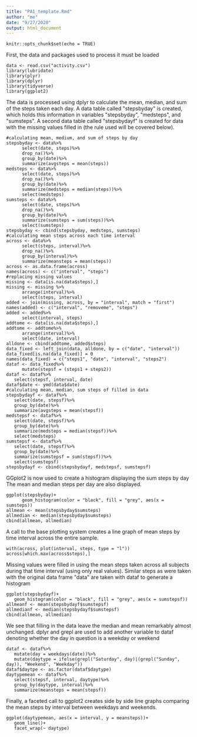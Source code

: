 ```yaml
---
title: "PA1_template.Rmd"
author: "me"
date: "9/27/2020"
output: html_document
---
```


```{r setup, include=FALSE}
knitr::opts_chunk$set(echo = TRUE)
```

First, the data and packages used to process it must be loaded

```{r, message = FALSE, warning = FALSE}
data <- read.csv("activity.csv")
library(lubridate)
library(plyr)
library(dplyr)
library(tidyverse)
library(ggplot2)
```

The data is processed using dplyr to calculate the mean, median, and sum of the steps taken each day. A data table called "stepsbyday" is created, which holds this information in variables "stepsbyday", "medsteps",  and "sumsteps". A second data table called "stepsbydayf" is created for data with the missing values filled in (the rule used will be covered below). 

```{r}
#calculating mean, medium, and sum of steps by day
stepsbyday <- data%>%
      select(date, steps)%>%
      drop_na()%>%
      group_by(date)%>%
      summarize(avgsteps = mean(steps))
medsteps <- data%>%
      select(date, steps)%>%
      drop_na()%>%
      group_by(date)%>%
      summarize(medsteps = median(steps))%>%
      select(medsteps)
sumsteps <- data%>%
      select(date, steps)%>%
      drop_na()%>%
      group_by(date)%>%
      summarize(sumsteps = sum(steps))%>%
      select(sumsteps)
stepsbyday <- cbind(stepsbyday, medsteps, sumsteps)
#calculating mean steps across each time interval
across <- data%>%
      select(steps, interval)%>%
      drop_na()%>%
      group_by(interval)%>%
      summarize(meansteps = mean(steps))
across <- as.data.frame(across)
names(across) <- c("interval", "steps")
#replacing missing values
missing <- data[is.na(data$steps),]
missing <- missing %>%
      arrange(interval)%>%
      select(steps, interval)
added <- join(missing, across, by = "interval", match = "first")
names(added) <- c("interval", "removeme", "steps")
added <- added%>%
      select(interval, steps)
addtome <- data[is.na(data$steps),]
addtome <- addtome%>%
      arrange(interval)%>%
      select(date, interval)
alldone <- cbind(addtome, added$steps)
data_fixed <- left_join(data, alldone, by = c("date", "interval"))
data_fixed[is.na(data_fixed)] = 0
names(data_fixed) = c("steps1", "date", "interval", "steps2")
dataf <- data_fixed%>%
      mutate(stepsf = (steps1 + steps2))
dataf <- dataf%>%
   select(stepsf, interval, date)
dataf$date <- ymd(data$date)
#calculating mean, median, sum steps of filled in data
stepsbydayf <- dataf%>%
   select(date, stepsf)%>%
   group_by(date)%>%
   summarize(avgsteps = mean(stepsf))
medstepsf <- dataf%>%
   select(date, stepsf)%>%
   group_by(date)%>%
   summarize(medsteps = median(stepsf))%>%
   select(medsteps)
sumstepsf <- dataf%>%
   select(date, stepsf)%>%
   group_by(date)%>%
   summarize(sumstepsf = sum(stepsf))%>%
   select(sumstepsf)
stepsbydayf <- cbind(stepsbydayf, medstepsf, sumstepsf)
```

GGplot2 is now used to create a histogram displaying the sum steps by day
The mean and median steps per day are also displayed.

```{r}
ggplot(stepsbyday)+
      geom_histogram(color = "black", fill = "grey", aes(x = sumsteps))
allmean <- mean(stepsbyday$sumsteps)
allmedian <- median(stepsbyday$sumsteps)
cbind(allmean, allmedian)
```

A call to the base plotting system creates a line graph of mean steps by time interval across the entire sample.

```{r}
with(across, plot(interval, steps, type = "l"))
across[which.max(across$steps),]
```

Missing values were filled in using the mean steps taken across all subjects during that time interval (using only real values).
Similar steps as were taken with the original data frame "data" are taken with dataf to generate a histogram

```{r}
ggplot(stepsbydayf)+
   geom_histogram(color = "black", fill = "grey", aes(x = sumstepsf))
allmeanf <- mean(stepsbydayf$sumstepsf)
allmedianf <- median(stepsbydayf$sumstepsf)
cbind(allmean, allmedian)
```

We see that filling in the data leave the median and mean remarkably almost unchanged.
dplyr and grepl are used to add another variable to dataf denoting whether the day in question is a weekday or weekend

```{r}
dataf <- dataf%>%
   mutate(day = weekdays(date))%>%
   mutate(daytype = ifelse(grepl("Saturday", day)|(grepl("Sunday", day)), "Weekend", "Weekday"))
dataf$daytpe <- as.factor(dataf$daytype)
daytypemean <- dataf%>%
   select(stepsf, interval, daytype)%>%
   group_by(daytype, interval)%>%
   summarize(meansteps = mean(stepsf))
```

Finally, a faceted call to ggplot2 creates side by side line graphs comparing the mean steps by interval between weekdays and weekends.

```{r}
ggplot(daytypemean, aes(x = interval, y = meansteps))+
   geom_line()+
   facet_wrap(~ daytype)
```

